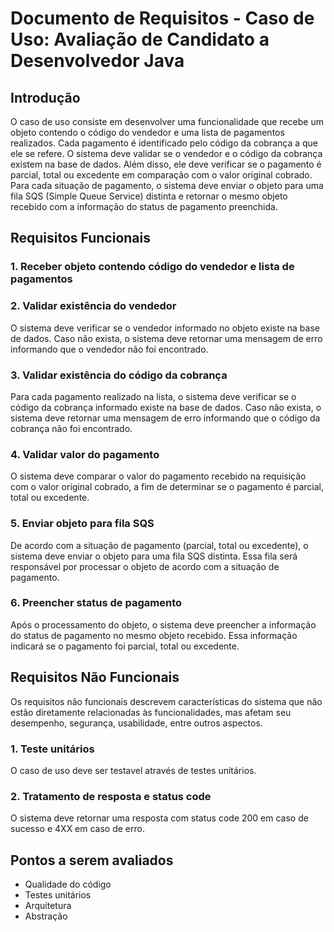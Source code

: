 # Documento de Requisitos - Caso de Uso: Avaliação de Candidato a Desenvolvedor Java


## Introdução
O caso de uso consiste em desenvolver uma funcionalidade que recebe um objeto contendo o código do vendedor e uma lista de pagamentos realizados. Cada pagamento é identificado pelo código da cobrança a que ele se refere. O sistema deve validar se o vendedor e o código da cobrança existem na base de dados. Além disso, ele deve verificar se o pagamento é parcial, total ou excedente em comparação com o valor original cobrado. Para cada situação de pagamento, o sistema deve enviar o objeto para uma fila SQS (Simple Queue Service) distinta e retornar o mesmo objeto recebido com a informação do status de pagamento preenchida.

## Requisitos Funcionais

### 1. Receber objeto contendo código do vendedor e lista de pagamentos

### 2. Validar existência do vendedor
O sistema deve verificar se o vendedor informado no objeto existe na base de dados. Caso não exista, o sistema deve retornar uma mensagem de erro informando que o vendedor não foi encontrado.

### 3. Validar existência do código da cobrança
Para cada pagamento realizado na lista, o sistema deve verificar se o código da cobrança informado existe na base de dados. Caso não exista, o sistema deve retornar uma mensagem de erro informando que o código da cobrança não foi encontrado.

### 4. Validar valor do pagamento
O sistema deve comparar o valor do pagamento recebido na requisição com o valor original cobrado, a fim de determinar se o pagamento é parcial, total ou excedente.

### 5. Enviar objeto para fila SQS
De acordo com a situação de pagamento (parcial, total ou excedente), o sistema deve enviar o objeto para uma fila SQS distinta. Essa fila será responsável por processar o objeto de acordo com a situação de pagamento.

### 6. Preencher status de pagamento
Após o processamento do objeto, o sistema deve preencher a informação do status de pagamento no mesmo objeto recebido. Essa informação indicará se o pagamento foi parcial, total ou excedente.

## Requisitos Não Funcionais
Os requisitos não funcionais descrevem características do sistema que não estão diretamente relacionadas às funcionalidades, mas afetam seu desempenho, segurança, usabilidade, entre outros aspectos.

### 1. Teste unitários
O caso de uso deve ser testavel através de testes unitários.

### 2. Tratamento de resposta e status code
O sistema deve retornar uma resposta com status code 200 em caso de sucesso e 4XX em caso de erro.

## Pontos a serem avaliados
- Qualidade do código
- Testes unitários
- Arquitetura
- Abstração
